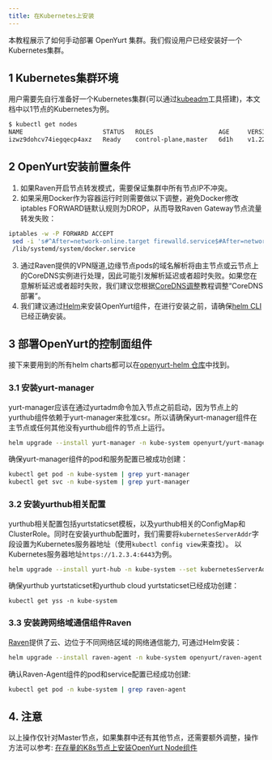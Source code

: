 ```yaml
---
title: 在Kubernetes上安装
---
```


本教程展示了如何手动部署 OpenYurt 集群。我们假设用户已经安装好一个Kubernetes集群。

## 1 Kubernetes集群环境

用户需要先自行准备好一个Kubernetes集群(可以通过[kubeadm](https://kubernetes.io/docs/setup/production-environment/tools/kubeadm/create-cluster-kubeadm/)工具搭建)，本文档中以1节点的Kubernetes为例。

```bash
$ kubectl get nodes
NAME                      STATUS   ROLES                  AGE     VERSION
izwz9dohcv74iegqecp4axz   Ready    control-plane,master   6d1h    v1.22.11
```

## 2 OpenYurt安装前置条件

1. 如果Raven开启节点转发模式，需要保证集群中所有节点IP不冲突。
2. 如果采用Docker作为容器运行时则需要做以下调整，避免Docker修改iptables FORWARD链默认规则为DROP，从而导致Raven Gateway节点流量转发失败：
  ```bash
  iptables -w -P FORWARD ACCEPT
   sed -i 's#^After=network-online.target firewalld.service$#After=network-online.target firewalld.service containerd.service#g' \
   /lib/systemd/system/docker.service
  ```
3. 通过Raven提供的VPN隧道,边缘节点pods的域名解析将由主节点或云节点上的CoreDNS实例进行处理，因此可能引发解析延迟或者超时失败。如果您在意解析延迟或者超时失败，我们建议您根据[CoreDNS调整](./coredns-prepare.md)教程调整“CoreDNS部署”。
4. 我们建议通过[Helm](https://helm.sh/)来安装OpenYurt组件，在进行安装之前，请确保[helm CLI](https://helm.sh/docs/intro/install/)已经正确安装。

## 3 部署OpenYurt的控制面组件

接下来要用到的所有helm charts都可以在[openyurt-helm 仓库](https://github.com/openyurtio/openyurt-helm)中找到。

### 3.1 安装yurt-manager

yurt-manager应该在通过yurtadm命令加入节点之前启动，因为节点上的yurthub组件依赖于yurt-manager来批准csr。所以请确保yurt-manager组件在主节点或任何其他没有yurthub组件的节点上运行。
```bash
helm upgrade --install yurt-manager -n kube-system openyurt/yurt-manager
```

确保yurt-manager组件的pod和服务配置已被成功创建：
```bash
kubectl get pod -n kube-system | grep yurt-manager
kubectl get svc -n kube-system | grep yurt-manager
```

### 3.2 安装yurthub相关配置

yurthub相关配置包括yurtstaticset模板，以及yurthub相关的ConfigMap和ClusterRole。同时在安装yurthub配置时，我们需要将`kubernetesServerAddr`字段设置为Kubernetes服务器地址（使用`kubectl config view`来查找）。
以Kubernetes服务器地址`https://1.2.3.4:6443`为例。
```bash
helm upgrade --install yurt-hub -n kube-system --set kubernetesServerAddr=https://1.2.3.4:6443 openyurt/yurthub
```

确保yurthub yurtstaticset和yurthub cloud yurtstaticset已经成功创建：
```
kubectl get yss -n kube-system
```

### 3.3 安装跨网络域通信组件Raven
[Raven](../core-concepts/raven.md)提供了云、边位于不同网络区域的网络通信能力, 可通过Helm安装：
```bash
helm upgrade --install raven-agent -n kube-system openyurt/raven-agent
```

确认Raven-Agent组件的pod和service配置已经成功创建:
```bash
kubectl get pod -n kube-system | grep raven-agent
```

## 4. 注意
以上操作仅针对Master节点，如果集群中还有其他节点，还需要额外调整，操作方法可以参考: [在存量的K8s节点上安装OpenYurt Node组件](./yurtadm-join.md#2-在存量的k8s节点上安装openyurt-node组件)
